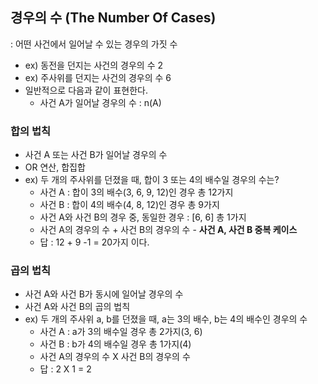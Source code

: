 ## 경우의 수 (The Number Of Cases)
: 어떤 사건에서 일어날 수 있는 경우의 가짓 수
- ex) 동전을 던지는 사건의 경우의 수 2
- ex) 주사위를 던지는 사건의 경우의 수 6
- 일반적으로 다음과 같이 표현한다.
  - 사건 A가 일어날 경우의 수 : n(A)

### 합의 법칙
- 사건 A 또는 사건 B가 일어날 경우의 수
- OR 연산, 합집합
- ex) 두 개의 주사위를 던졌을 때, 합이 3 또는 4의 배수일 경우의 수는?
  - 사건 A : 합이 3의 배수(3, 6, 9, 12)인 경우 총 12가지
  - 사건 B : 합이 4의 배수(4, 8, 12)인 경우 총 9가지
  - 사건 A와 사건 B의 경우 중, 동일한 경우 : [6, 6] 총 1가지
  - 사건 A의 경우의 수 + 사건 B의 경우의 수 - **사건 A, 사건 B 중복 케이스**
  - 답 : 12 + 9 -1 = 20가지 이다.

### 곱의 법칙
- 사건 A와 사건 B가 동시에 일어날 경우의 수
- 사건 A와 사건 B의 곱의 법칙
- ex) 두 개의 주사위 a, b를 던졌을 때, a는 3의 배수, b는 4의 배수인 경우의 수
  - 사건 A : a가 3의 배수일 경우 총 2가지(3, 6)
  - 사건 B : b가 4의 배수일 경우 총 1가지(4)
  - 사건 A의 경우의 수 X 사건 B의 경우의 수
  - 답 : 2 X 1 = 2